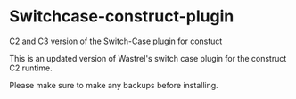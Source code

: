 # Switchcase-construct-plugin
C2 and C3 version of the Switch-Case plugin for constuct

This is an updated version of Wastrel's switch case plugin for the construct C2 runtime.

Please make sure to make any backups before installing.
